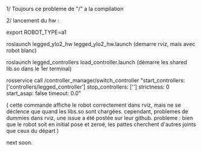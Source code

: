 
1/ Toujours ce probleme de "/" a la compilation

2/ lancement du hw : 

export ROBOT_TYPE=a1

roslaunch legged_ylo2_hw legged_ylo2_hw.launch  (demarre rviz, mais avec robot blanc)

roslaunch legged_controllers load_controller.launch (démarre les shared lib.so dans le 1er terminal)

rosservice call /controller_manager/switch_controller "start_controllers: ['controllers/legged_controller']
stop_controllers: ['']
strictness: 0
start_asap: false
timeout: 0.0"

( cette commande affiche le robot correctement dans rviz, mais ne se déclence que quand les libs.so sont chargées.
  cependant, problemes de dummies dans rviz, une issue a été postée sur leur github.
  probleme : bien que le robot soit en initial pose et zeroé, les pattes cherchent d'autres joints que ceux du départ 
)

next soon.
